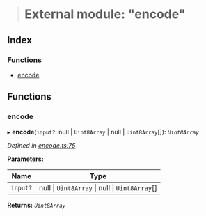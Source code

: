 > # External module: "encode"

## Index

### Functions

* [encode](_encode_.md#encode)

## Functions

###  encode

▸ **encode**(`input?`: null | `Uint8Array` | null | `Uint8Array`[]): *`Uint8Array`*

*Defined in [encode.ts:75](https://github.com/polkadot-js/common/blob/808b633/packages/trie-codec/src/encode.ts#L75)*

**Parameters:**

Name | Type |
------ | ------ |
`input?` | null \| `Uint8Array` \| null \| `Uint8Array`[] |

**Returns:** *`Uint8Array`*